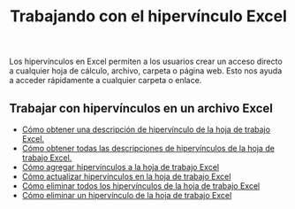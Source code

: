 ﻿---
title: Trabajando con el hipervínculo Excel
second_title: Documen
type: docs
linktitle: Hiperenlace
url: /es/hyperlinks/
aliases: [/working-with-hyperlinks/,/working-with-hyperlink/]
keywords: REST API, hyperlinks, spreadsheets, exce
description: "Cells.Cloud API para Excel funciona: trabajar con hipervínculos en un archivo Excel"
weight: 100
kwords: Excel, Office Nube, REST API, Hoja de cálculo, PDF, CSV, JSON, Markdown, Hipervínculos
---
Los hipervínculos en Excel permiten a los usuarios crear un acceso directo a cualquier hoja de cálculo, archivo, carpeta o página web. Esto nos ayuda a acceder rápidamente a cualquier carpeta o enlace.

## Trabajar con hipervínculos en un archivo Excel

- [Cómo obtener una descripción de hipervínculo de la hoja de trabajo Excel.](/cells/es/hyperlinks/get/)
- [Cómo obtener todas las descripciones de hipervínculos de la hoja de trabajo Excel.](/cells/es/hyperlinks/get-all/)
- [Cómo agregar hipervínculos a la hoja de trabajo Excel](/cells/es/hyperlinks/add/)
- [Cómo actualizar hipervínculos en la hoja de trabajo Excel](/cells/es/hyperlinks/update/)
- [Cómo eliminar todos los hipervínculos de la hoja de trabajo Excel](/cells/es//hyperlinks/clear/)
- [Cómo eliminar un hipervínculo de la hoja de trabajo Excel](/cells/es//hyperlinks/delete/)
